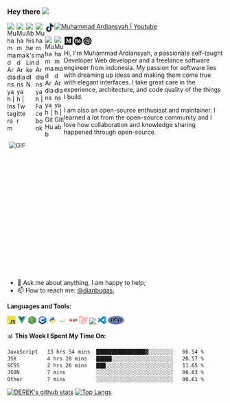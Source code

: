 ### Hey there <img src="https://media.giphy.com/media/hvRJCLFzcasrR4ia7z/giphy.gif" width="25px"> <br />
<a href="https://www.instagram.com/dian_bugas/">
  <img align="left" alt="Muhammad Ardiansyah | Instagram" width="22px" src="https://github.com/dianynf/dianynf/blob/main/icons/instagram.png" />
</a>
<a href="https://twitter.com/dianbugas?s=08">
  <img align="left" alt="Muhammad Ardiansyah | Twitter" width="22px" src="https://raw.githubusercontent.com/peterthehan/peterthehan/master/assets/twitter.svg" />
</a>
<a href="https://www.linkedin.com/in/muhammad-ardiansyah-2657bb190/">
  <img align="left" alt="Abhishek's LinkedIN" width="22px" src="https://raw.githubusercontent.com/peterthehan/peterthehan/master/assets/linkedin.svg" />
</a>
<a href="https://www.facebook.com/ardiansyah.muhammad.794">
  <img align="left" alt="Muhammad Ardiansyah | Facebook" width="22px" src="https://raw.githubusercontent.com/peterthehan/peterthehan/master/assets/facebook.svg" />
  <a href="https://www.tiktok.com/@dian_bugas?lang=id-ID">
  <img align="left" alt="Muhammad Ardiansyah | Tiktok" width="22px" src="https://github.com/dianbugas/dianbugas/blob/main/icons/tiktok.png" /></a>
    
  <a href="https://www.youtube.com/channel/UCdAyi2NV-_P-QIE05kkZstg"><img alt="Muhammad Ardiansyah | Youtube" title="YouTube" width="22px" src="https://raw.githubusercontent.com/peterthehan/peterthehan/master/assets/youtube.svg"></a>
  
  <a href="https://github.com/bugas">
  <img align="left" alt="Muhammad Ardiansyah | GitHub" width="22px" src="https://github.com/dianynf/dianynf/blob/main/icons/github.png" />
</a>
<a href="https://gitlab.com/dianynf">
  <img align="left" alt="Muhammad Ardiansyah | Gitlab" width="22px" src="https://github.com/dianynf/dianynf/blob/main/icons/gitlab.png" />
</a>
  
  <a href="https://gitlab.com/dianynf">
  <img align="left" alt="Muhammad Ardiansyah | Medium" width="22px" src="https://github.com/dianbugas/dianbugas/blob/main/medium.png" />
</a>
  
  <a href="https://gitlab.com/dianynf">
  <img align="left" alt="Muhammad Ardiansyah | Bhance" width="22px" src="https://github.com/dianbugas/dianbugas/blob/main/behance.png" />
</a>
  
  <a href="https://dribbble.com/dianbugas">
  <img align="left" alt="Muhammad Ardiansyah | Bribbble" width="22px" src="https://github.com/dianbugas/dianbugas/blob/main/icons/dribbel.png" />
</a>
<br />

Hi, I'm Muhammad Ardiansyah, a passionate self-taught Developer Web developer and a freelance software engineer from indonesia. My passion for software lies with dreaming up ideas and making them come true with elegant interfaces. I take great care in the experience, architecture, and code quality of the things I build.

I am also an open-source enthusiast and maintainer. I learned a lot from the open-source community and I love how collaboration and knowledge sharing happened through open-source.


  <img align="right" alt="GIF" src="https://github.com/abhisheknaiidu/abhisheknaiidu/blob/master/code.gif?raw=true" width="500" height="320" />
  
- 💬 Ask me about anything, I am happy to help;
- 📫 How to reach me: [@dianbugas](https://twitter.com/dianbugas);

**Languages and Tools:**  

<code><img height="20" src="https://raw.githubusercontent.com/github/explore/80688e429a7d4ef2fca1e82350fe8e3517d3494d/topics/javascript/javascript.png"></code>
<code><img height="20" src="https://raw.githubusercontent.com/github/explore/80688e429a7d4ef2fca1e82350fe8e3517d3494d/topics/vue/vue.png"></code>
<code><img height="20" src="https://raw.githubusercontent.com/github/explore/80688e429a7d4ef2fca1e82350fe8e3517d3494d/topics/nodejs/nodejs.png"></code>
<code><img height="20" src="https://raw.githubusercontent.com/github/explore/80688e429a7d4ef2fca1e82350fe8e3517d3494d/topics/cpp/cpp.png"></code>
<code><img height="20" src="https://raw.githubusercontent.com/github/explore/80688e429a7d4ef2fca1e82350fe8e3517d3494d/topics/python/python.png"></code>
<code><img height="20" src="https://raw.githubusercontent.com/github/explore/80688e429a7d4ef2fca1e82350fe8e3517d3494d/topics/mysql/mysql.png"></code>
<code><img height="20" src="https://raw.githubusercontent.com/github/explore/80688e429a7d4ef2fca1e82350fe8e3517d3494d/topics/git/git.png"></code>
<code><a href="https://laravel.com/" title="Laravel"><img src="icons/laravel.png" height="20" /></a></code>
<code><a href="https://codeigniter.com/" title="Codeigniter"><img src="https://lauwba.com/foto_berita/training--kursus-website-framework-ci-(codeigniter).jpg" height="20" /></a></code>
<code><a href="https://code.visualstudio.com/" title="Visual Studio Code"><img src="icons/vscode.png" height="20"/></a></code>
<code><a href="https://www.php.net/" title="PHP"><img src="icons/php.png" height="20"/></a></code>

📊 **This Week I Spent My Time On:**
<!--START_SECTION:waka-->
```text
JavaScript   13 hrs 54 mins  ████████████████▓░░░░░░░░   66.54 % 
JSX          4 hrs 18 mins   █████░░░░░░░░░░░░░░░░░░░░   20.57 % 
SCSS         2 hrs 26 mins   ███░░░░░░░░░░░░░░░░░░░░░░   11.65 % 
JSON         7 mins          ░░░░░░░░░░░░░░░░░░░░░░░░░   00.63 % 
Other        7 mins          ░░░░░░░░░░░░░░░░░░░░░░░░░   00.61 % 
```
<!--END_SECTION:waka-->

[![DEREK's github stats](https://github-readme-stats.vercel.app/api?username=dianbugas&show_icons=true&theme=merko)](https://github.com/dianbugas)
 [![Top Langs](https://github-readme-stats.vercel.app/api/top-langs/?username=dianbugas&layout=compact&theme=merko)](https://github.com/dianbugas/github-readme-stats)


